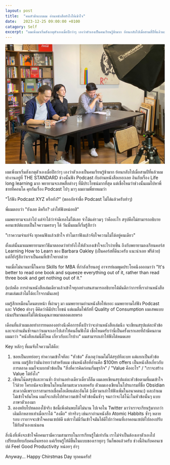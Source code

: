 ```yaml
---
layout: post
title:  "คนหัวช้าแบบผม อ่านหนังสือยังไงให้เข้าใจ"
date:   2023-12-25 09:00:00 +0100
catagory: Self
excerpt: "ผมเพิ่งมาเริ่มสังเกตุตัวเองเมื่อปีกว่าๆ เองว่าตัวเองเป็นคนเรียนรู้ช้ามาก ย้อนกลับไปเมื่อสามสี่ปีที่แล้วผมทำงานอยู่ที่ THE STANDARD ช่วงนั้นฟัง Podcast กับอ่านหนังสือเยอะเลย อินกับเรื่อง Life long learning มากเลยพยายามจะเสพสื่อต่างๆ ที่มีประโยชน์มากที่สุด แต่เชื่อไหมว่าช่วงนั้นผมไปหาพี่ชายที่คอนโด คุยกันเรื่อง Podcast ไปๆ มาๆ ผมถามพี่ชายผมว่า "
---
```


![at THE STANDARD](/images/the-standard.jpg)

ผมเพิ่งมาเริ่มสังเกตุตัวเองเมื่อปีกว่าๆ เองว่าตัวเองเป็นคนเรียนรู้ช้ามาก ย้อนกลับไปเมื่อสามปีที่แล้วผมทำงานอยู่ที่ THE STANDARD ช่วงนั้นฟัง Podcast กับอ่านหนังสือเยอะเลย อินกับเรื่อง Life long learning มาก พยายามจะเสพสื่อต่างๆ ที่มีประโยชน์มากที่สุด แต่เชื่อไหมว่าช่วงนั้นผมไปหาพี่ชายที่คอนโด คุยกันเรื่อง Podcast ไปๆ มาๆ ผมถามพี่ชายผมว่า 

"โก้ฟัง Podcast XYZ หรือยัง?" (ขออภัยจำชื่อ Podcast ไม่ได้แล้วครับฮ่าๆ) 

พี่ผมตอบว่า "ยังเลย ดีหรือ? เล่าให้ฟังหน่อยสิ"

ผมพยายามจะเล่าไป แต่จำได้ว่าจำดีเทลไม่ได้เลย จำได้แค่รวมๆ ว่าคืออะไร สรุปคือไม่สามารถอธิบายคอนเซปต์แบบเป็นใจความครบๆ ได้ วันนั้นผมก็เริ่มรู้สึกว่า 

"เราความจำแย่จัง ทุกคนฟังแล้วเข้าใจ ทำไมเราฟังแล้วจับใจความไม่ได้อยู่คนเดียว"

ตั้งแต่นั้นมาผมพยายามหาวิธีมาตลอดว่าทำยังไงให้ตัวเองเข้าใจอะไรง่ายขึ้น ถึงกับพยายามลงเรียนคอร์ส Learning How to Learn ของ Barbara Oakley (เป็นคอร์สที่ดีนะครับ แนะนำเลย ฟรีด้วย) แต่ก็ยังรู้สึกว่าเราเป็นคนที่เข้าใจยากด้วย 

จนเมื่อไม่นานมานี้ในคาบ Skills for MBA ที่กำลังเรียนอยู่ อาจารย์ผมพูดประโยคนึงออกมาว่า "It's better to read one book and squeeze everything out of it, rather than read three book and get nothing out of it."

(แปลคือ การอ่านหนังสือเล่มเดียวแล้วเข้าใจทุกอย่างสนสามารถอธิบายได้มันดีกว่าการที่เราอ่านหนังสือสามเล่มแล้วไม่ได้อะไรจากมันเลย)

ผมรู้สึกเหมือนโดนตบหน้า ที่ผ่านๆ มา ผมพยายามอ่านหนังสือให้เยอะ ผมพยายามไล่ฟัง Podcast และ Video ต่างๆ ดีคิดว่าดีมีประโยชน์ แต่ผมลืมโฟกัสที่ Quality of Consumption ผมเสพแบบเน้นปริมาณแต่ไม่ได้เน้นคุณภาพมาตลอดเลยหรอ

เดือนที่แล้วผมเลยทำการทดลองอย่างนึงคือการตั้งเป้าว่าจะอ่านหนังสือเล่มนึง จะเขียนสรุปแต่ละหัวข้อและจะอ่านมันซ้ำจนกว่าผมจะเอาไปเล่าให้คนอื่นฟังได้ เชื่อไหมครับว่านี่เป็นครั้งแรกเลยที่ถ้ามีคนถามผมมาว่า "หนังสือเล่มนี้ดีไหม เกี่ยวกับอะไรบ้าง" ผมสามารถเล่าให้ฟังได้หมดเลย

Key หลักๆ ที่ผมจับใจความได้คือ:
1. ซอยเป็นบทย่อยๆ ทำความเข้าใจทีละ "หัวข้อ" สังเกตุว่าผมไม่ได้สรุปทีละบท แต่แยกเป็นหัวข้อแทน ผมรู้สึกว่ามันง่ายกว่าสำหรับผม เช่นหนังสือที่อ่านคือ $100m offers เป็นหนังสือเกี่ยวกับการตลาด ผมก็จะแยกหัวข้อเป็น "สิ่งที่ควรคิดก่อนเริ่มธุรกิจ" / "Value คืออะไร" / "เราจะสร้าง Value ได้ยังไง" 
2. เขียนโน๊ตสรุปและทวนซ้ำ ถ้าอ่านอย่างเดียวเดี๋ยวก็ลืม ผมเลยเขียนสรุปแต่ละหัวข้อตามที่ผมเข้าใจไว้ด้วย ใครถนัดจะเขียนในไหนก็ตามสะดวกเลยครับ ตัวผมเองเขียนในโปรแกรมที่ชื่อ Obsidian สะดวกดีเพราะเราสามารถเชื่อมไอเดียแต่ละอันได้ (เดี๋ยวมาเล่าให้ฟังเพิ่มในอนาคตนะ) และถ้าผมไม่เข้าใจอันไหน ผมก็จะกลับไปทำความเข้าใจหัวข้อนั้นซ้ำๆ จนกว่าจะได้โน๊ะในหัวข้อนั้นๆ แบบภาษาตัวเองมา
3. ลองหยิบไปทดลองใช้จริง ข้อนี้เพิ่งค้นพบได้ไม่นาน ไปเจอใน Twitter มาว่าเราจะเรียนรู้มากกว่าเดิมอีกหลายเท่าเมื่อเราได้ "ลงมือ" ทำจริงๆ เช่นเราอ่านหนังสือ Atomic Habbits ซ้ำๆ หลายรอบ เราอาจจะเข้าใจคอนเซปต์ดี แต่เราไม่มีวันเข้าใจมันได้ดีไปกว่าคนที่เอาคอนเซปต์ไปลองปรับใช้กับตัวเองแน่นอน

สิ่งนึงที่เพิ่งจะเข้าใจคือคนเรามีความสามารถในการเรียนรู้ไม่เท่ากัน เราไม่จำเป็นต้องเอาตัวเองไปเปรียบเทียบกับคนอื่นหรอก แค่เรียนรู้ให้ดีขึ้นในแบบของเราทุกๆ วันก็พอแล้วครับ ช่วงนี้อินกับคอนเซปต์ Feel Good Productivity หน่อยๆ ฮ่าๆ 

Anyway... Happy Chirstmas Day ทุกคนครับ!